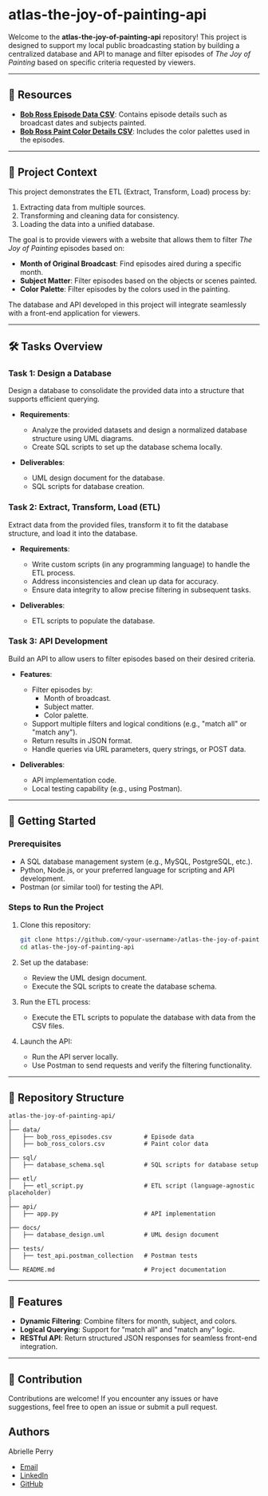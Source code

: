 
# atlas-the-joy-of-painting-api

Welcome to the **atlas-the-joy-of-painting-api** repository! This project is designed to support my local public broadcasting station by building a centralized database and API to manage and filter episodes of *The Joy of Painting* based on specific criteria requested by viewers.

---



## 📂 Resources

- [**Bob Ross Episode Data CSV**](https://github.com/fivethirtyeight/data/blob/master/bob-ross/elements-by-episode.csv): Contains episode details such as broadcast dates and subjects painted.
- [**Bob Ross Paint Color Details CSV**](https://github.com/jwilber/Bob_Ross_Paintings/blob/master/data/bob_ross_paintings.csv): Includes the color palettes used in the episodes.

---

## 📜 Project Context

This project demonstrates the ETL (Extract, Transform, Load) process by:

1. Extracting data from multiple sources.
2. Transforming and cleaning data for consistency.
3. Loading the data into a unified database.

The goal is to provide viewers with a website that allows them to filter *The Joy of Painting* episodes based on:
- **Month of Original Broadcast**: Find episodes aired during a specific month.
- **Subject Matter**: Filter episodes based on the objects or scenes painted.
- **Color Palette**: Filter episodes by the colors used in the painting.

The database and API developed in this project will integrate seamlessly with a front-end application for viewers.

---

## 🛠️ Tasks Overview

### **Task 1: Design a Database**
Design a database to consolidate the provided data into a structure that supports efficient querying.

- **Requirements**:
  - Analyze the provided datasets and design a normalized database structure using UML diagrams.
  - Create SQL scripts to set up the database schema locally.

- **Deliverables**:
  - UML design document for the database.
  - SQL scripts for database creation.

### **Task 2: Extract, Transform, Load (ETL)**
Extract data from the provided files, transform it to fit the database structure, and load it into the database.

- **Requirements**:
  - Write custom scripts (in any programming language) to handle the ETL process.
  - Address inconsistencies and clean up data for accuracy.
  - Ensure data integrity to allow precise filtering in subsequent tasks.

- **Deliverables**:
  - ETL scripts to populate the database.

### **Task 3: API Development**
Build an API to allow users to filter episodes based on their desired criteria.

- **Features**:
  - Filter episodes by:
    - Month of broadcast.
    - Subject matter.
    - Color palette.
  - Support multiple filters and logical conditions (e.g., "match all" or "match any").
  - Return results in JSON format.
  - Handle queries via URL parameters, query strings, or POST data.

- **Deliverables**:
  - API implementation code.
  - Local testing capability (e.g., using Postman).

---

## 🚀 Getting Started

### Prerequisites
- A SQL database management system (e.g., MySQL, PostgreSQL, etc.).
- Python, Node.js, or your preferred language for scripting and API development.
- Postman (or similar tool) for testing the API.

### Steps to Run the Project
1. Clone this repository:
   ```bash
   git clone https://github.com/<your-username>/atlas-the-joy-of-painting-api.git
   cd atlas-the-joy-of-painting-api
   ```
2. Set up the database:
   - Review the UML design document.
   - Execute the SQL scripts to create the database schema.

3. Run the ETL process:
   - Execute the ETL scripts to populate the database with data from the CSV files.

4. Launch the API:
   - Run the API server locally.
   - Use Postman to send requests and verify the filtering functionality.

---

## 📁 Repository Structure
```
atlas-the-joy-of-painting-api/
│
├── data/
│   ├── bob_ross_episodes.csv         # Episode data
│   ├── bob_ross_colors.csv           # Paint color data
│
├── sql/
│   ├── database_schema.sql           # SQL scripts for database setup
│
├── etl/
│   ├── etl_script.py                 # ETL script (language-agnostic placeholder)
│
├── api/
│   ├── app.py                        # API implementation
│
├── docs/
│   ├── database_design.uml           # UML design document
│
├── tests/
│   ├── test_api.postman_collection   # Postman tests
│
└── README.md                         # Project documentation
```

---

## 🌟 Features

- **Dynamic Filtering**: Combine filters for month, subject, and colors.
- **Logical Querying**: Support for "match all" and "match any" logic.
- **RESTful API**: Return structured JSON responses for seamless front-end integration.

---

## 🤝 Contribution

Contributions are welcome! If you encounter any issues or have suggestions, feel free to open an issue or submit a pull request.




## Authors
 Abrielle Perry

 - <a href="mailto:abrielleperry22@icloud.com">Email</a>
 - [LinkedIn](www.linkedin.com/in/abriellerperry)
  - [GitHub](https://github.com/abrielleperry)


